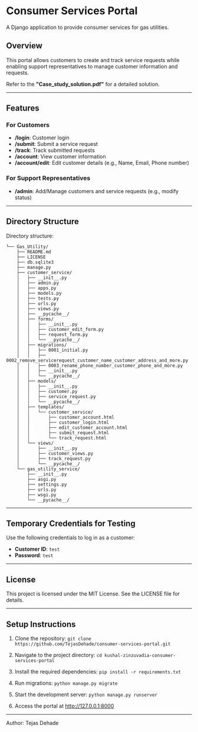 # Consumer Services Portal

A Django application to provide consumer services for gas utilities.

## Overview

This portal allows customers to create and track service requests while enabling support representatives to manage customer information and requests.

Refer to the **"Case_study_solution.pdf"** for a detailed solution.

---

## Features

### For Customers
- **/login**: Customer login
- **/submit**: Submit a service request
- **/track**: Track submitted requests
- **/account**: View customer information
- **/account/edit**: Edit customer details (e.g., Name, Email, Phone number)

### For Support Representatives
- **/admin**: Add/Manage customers and service requests (e.g., modify status)

---

## Directory Structure

Directory structure:
```
└── Gas_Utility/
    ├── README.md
    ├── LICENSE
    ├── db.sqlite3
    ├── manage.py
    ├── customer_service/
    │   ├── __init__.py
    │   ├── admin.py
    │   ├── apps.py
    │   ├── models.py
    │   ├── tests.py
    │   ├── urls.py
    │   ├── views.py
    │   ├── __pycache__/
    │   ├── forms/
    │   │   ├── __init__.py
    │   │   ├── customer_edit_form.py
    │   │   ├── request_form.py
    │   │   └── __pycache__/
    │   ├── migrations/
    │   │   ├── 0001_initial.py
    │   │   ├── 0002_remove_servicerequest_customer_name_customer_address_and_more.py
    │   │   ├── 0003_rename_phone_number_customer_phone_and_more.py
    │   │   ├── __init__.py
    │   │   └── __pycache__/
    │   ├── models/
    │   │   ├── __init__.py
    │   │   ├── customer.py
    │   │   ├── service_request.py
    │   │   └── __pycache__/
    │   ├── templates/
    │   │   └── customer_service/
    │   │       ├── customer_account.html
    │   │       ├── customer_login.html
    │   │       ├── edit_customer_account.html
    │   │       ├── submit_request.html
    │   │       └── track_request.html
    │   └── views/
    │       ├── __init__.py
    │       ├── customer_views.py
    │       ├── track_request.py
    │       └── __pycache__/
    └── gas_utility_service/
        ├── __init__.py
        ├── asgi.py
        ├── settings.py
        ├── urls.py
        ├── wsgi.py
        └── __pycache__/
```

---

## Temporary Credentials for Testing
Use the following credentials to log in as a customer:
- **Customer ID**: `test`
- **Password**: `test`

---

## License
This project is licensed under the MIT License. See the LICENSE file for details.

---

## Setup Instructions
1. Clone the repository:
   ```git clone https://github.com/TejasDehade/consumer-services-portal.git```

2. Navigate to the project directory:
    ```cd kushal-zinzuvadia-consumer-services-portal```

3. Install the required dependencies:
    ```pip install -r requirements.txt```

4. Run migrations:
    ```python manage.py migrate```

5. Start the development server:
    ```python manage.py runserver```
 
6. Access the portal at http://127.0.0.1:8000

---

Author: Tejas Dehade
